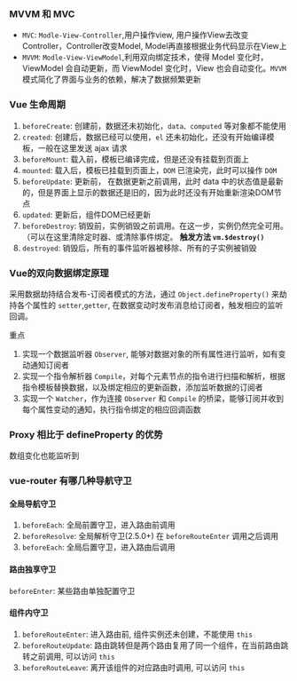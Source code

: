 ### MVVM 和 MVC
- `MVC`: `Modle-View-Controller`,用户操作view, 用户操作View去改变Controller，Controller改变Model, Model再直接根据业务代码显示在View上
- `MVVM`: `Modle-View-ViewModel`,利用双向绑定技术，使得 Model 变化时，ViewModel 会自动更新，而 ViewModel 变化时，View 也会自动变化。`MVVM` 模式简化了界面与业务的依赖，解决了数据频繁更新

### Vue 生命周期
1. `beforeCreate`: 创建前，数据还未初始化，`data、computed` 等对象都不能使用
2. `created`: 创建后，数据已经可以使用，`el` 还未初始化，还没有开始编译模板，一般在这里发送 ajax 请求
3. `beforeMount`: 载入前，模板已编译完成，但是还没有挂载到页面上
4. `mounted`: 载入后，模板已挂载到页面上，`DOM` 已渲染完，此时可以操作 `DOM`
5. `beforeUpdate`: 更新前， 在数据更新之前调用，此时 data 中的状态值是最新的，但是界面上显示的数据还是旧的，因为此时还没有开始重新渲染DOM节点
6. `updated`: 更新后，组件DOM已经更新
7. `beforeDestroy`: 销毁前，实例销毁之前调用。在这一步，实例仍然完全可用。（可以在这里清除定时器、或清除事件绑定。 **触发方法 `vm.$destroy()`**
8. `destroyed`: 销毁后，所有的事件监听器被移除、所有的子实例被销毁 

### Vue的双向数据绑定原理
采用数据劫持结合发布-订阅者模式的方法，通过 `Object.defineProperty()` 来劫持各个属性的 `setter`,`getter`, 在数据变动时发布消息给订阅者，触发相应的监听回调。

重点
1. 实现一个数据监听器 `Observer`, 能够对数据对象的所有属性进行监听，如有变动通知订阅者
2. 实现一个指令解析器 `Compile`，对每个元素节点的指令进行扫描和解析，根据指令模板替换数据，以及绑定相应的更新函数，添加监听数据的订阅者
3. 实现一个 `Watcher`，作为连接 `Observer` 和 `Compile` 的桥梁，能够订阅并收到每个属性变动的通知，执行指令绑定的相应回调函数

### Proxy 相比于 defineProperty 的优势
数组变化也能监听到

### vue-router 有哪几种导航守卫
#### 全局导航守卫
1. `beforeEach`: 全局前置守卫，进入路由前调用
2. `beforeResolve`: 全局解析守卫(2.5.0+) 在 `beforeRouteEnter` 调用之后调用
3. `beforeEach`: 全局后置守卫，进入路由后调用

#### 路由独享守卫
`beforeEnter`: 某些路由单独配置守卫

#### 组件内守卫
1. `beforeRouteEnter`:  进入路由前, 组件实例还未创建，不能使用 `this`
2. `beforeRouteUpdate`: 路由跳转但是两个路由复用了同一个组件，在当前路由跳转之前调用, 可以访问 `this`
3. `beforeRouteLeave`: 离开该组件的对应路由时调用, 可以访问 `this`